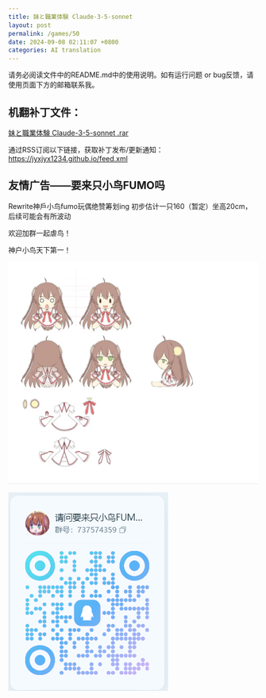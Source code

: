 ```yaml
---
title: 妹と職業体験 Claude-3-5-sonnet 
layout: post
permalink: /games/50
date: 2024-09-08 02:11:07 +0800
categories: AI translation
---
```



请务必阅读文件中的README.md中的使用说明。如有运行问题 or bug反馈，请使用页面下方的邮箱联系我。

## 机翻补丁文件：

[妹と職業体験 Claude-3-5-sonnet .rar](../resources/%E5%A6%B9%E3%81%A8%E8%81%B7%E6%A5%AD%E4%BD%93%E9%A8%93%20Claude-3-5-sonnet%20.rar)

 

通过RSS订阅以下链接，获取补丁发布/更新通知：https://jyxjyx1234.github.io/feed.xml

## 友情广告——要来只小鸟FUMO吗

Rewrite神戶小鸟fumo玩偶绝赞筹划ing 初步估计一只160（暂定）坐高20cm，后续可能会有所波动

欢迎加群一起虐鸟！

神户小鸟天下第一！

![稿图.png](image/广告/小鸟稿图.png)

![群号.png](image/广告/群号.png)
